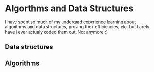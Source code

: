 # Algorthms and Data Structures

I have spent so much of my undergrad experience learning about algorithms and data structures, proving their efficiencies, etc.
but barely have I ever actualy coded them out. Not anymore :)

## Data structures


## Algorithms

